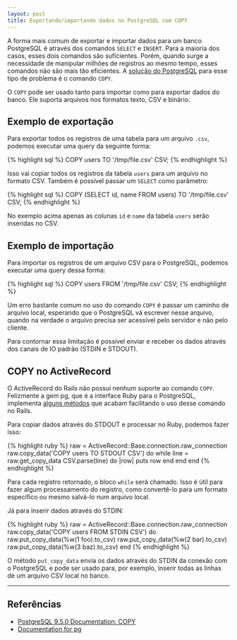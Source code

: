 ```yaml
---
layout: post
title: Exportando/importando dados no PostgreSQL com COPY
---
```

A forma mais comum de exportar e importar dados para um banco PostgreSQL é
através dos comandos `SELECT` e `INSERT`. Para a maioria dos casos, esses dois
comandos são suficientes. Porém, quando surge a necessidade de manipular milhões
de registros ao mesmo tempo, esses comandos não são mais tão eficientes. A
[solução do PostgreSQL][1] para esse tipo de problema é o comando `COPY`.

O `COPY` pode ser usado tanto para importar como para exportar dados do
banco. Ele suporta arquivos nos formatos texto, CSV e binário.

## Exemplo de exportação

Para exportar todos os registros de uma tabela para um arquivo `.csv`, podemos
executar uma query da seguinte forma:

{% highlight sql %}
COPY users TO '/tmp/file.csv' CSV;
{% endhighlight %}

Isso vai copiar todos os registros da tabela `users` para um arquivo no formato
CSV. Também é possível passar um `SELECT` como parâmetro:

{% highlight sql %}
COPY (SELECT id, name FROM users) TO '/tmp/file.csv' CSV;
{% endhighlight %}

No exemplo acima apenas as colunas `id` e `name` da tabela `users` serão
inseridas no CSV.

## Exemplo de importação

Para importar os registros de um arquivo CSV para o PostgreSQL, podemos executar
uma query dessa forma:

{% highlight sql %}
COPY users FROM '/tmp/file.csv' CSV;
{% endhighlight %}

Um erro bastante comum no uso do comando `COPY` é passar um caminho de arquivo
local, esperando que o PostgreSQL vá escrever nesse arquivo, quando na verdade o
arquivo precisa ser acessível pelo servidor e não pelo cliente.

Para contornar essa limitação é possível enviar e receber os dados através dos
canais de IO padrão (STDIN e STDOUT).

## COPY no ActiveRecord

O ActiveRecord do Rails não possui nenhum suporte ao comando `COPY`. Felizmente
a gem pg, que é a interface Ruby para o PostgreSQL, implementa [alguns
métodos][2] que acabam facilitando o uso desse comando no Rails.

Para copiar dados através do STDOUT e processar no Ruby, podemos fazer isso:

{% highlight ruby %}
raw = ActiveRecord::Base.connection.raw_connection
raw.copy_data('COPY users TO STDOUT CSV') do
  while line = raw.get_copy_data
    CSV.parse(line) do |row|
      puts row
    end
  end
end
{% endhighlight %}

Para cada registro retornado, o bloco `while` será chamado. Isso é útil para
fazer algum processamento do registro, como convertê-lo para um formato
específico ou mesmo salvá-lo num arquivo local.

Já para inserir dados através do STDIN:

{% highlight ruby %}
raw = ActiveRecord::Base.connection.raw_connection
raw.copy_data('COPY users FROM STDIN CSV') do
  raw.put_copy_data(%w(1 foo).to_csv)
  raw.put_copy_data(%w(2 bar).to_csv)
  raw.put_copy_data(%w(3 baz).to_csv)
end
{% endhighlight %}

O método `put_copy_data` envia os dados através do STDIN da conexão com o
PostgreSQL e pode ser usado para, por exemplo, inserir todas as linhas de um
arquivo CSV local no banco.

-----

## Referências

* [PostgreSQL 9.5.0 Documentation: COPY][1]
* [Documentation for pg][2]

[1]: http://www.postgresql.org/docs/current/static/sql-copy.html
[2]: http://www.rubydoc.info/gems/pg/PG/Connection%3Acopy_data
